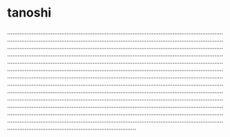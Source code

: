 # tanoshi
......................................................................................................................................................................................................................................................................................................................................................................................................................................................................................................................................................................................................................................................................................................................................................................................................................................................................................................................................................................................................................................................................................................................................................................................................................................................................................................................................................................................................................................................................................................................................................................................................................................................................................................................................................